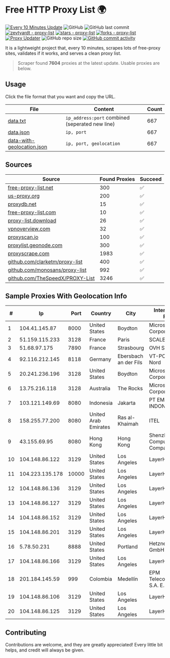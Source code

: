 
# Free HTTP Proxy List 🌍

[![Every 10 Minutes Update](https://github.com/mertguvencli/http-proxy-list/actions/workflows/main.yml/badge.svg?branch=main)](https://github.com/mertguvencli/http-proxy-list/actions/workflows/main.yml)
![GitHub](https://img.shields.io/github/license/mertguvencli/http-proxy-list)
![GitHub last commit](https://img.shields.io/github/last-commit/mertguvencli/http-proxy-list)
[![zevtyardt - proxy-list](https://img.shields.io/static/v1?label=zevtyardt&message=proxy-list&color=blue&logo=github)](https://github.com/zevtyardt/proxy-list "Go to GitHub repo")
[![stars - proxy-list](https://img.shields.io/github/stars/zevtyardt/proxy-list?style=social)](https://github.com/zevtyardt/proxy-list)
[![forks - proxy-list](https://img.shields.io/github/forks/zevtyardt/proxy-list?style=social)](https://github.com/zevtyardt/proxy-list)
[![Proxy Updater](https://github.com/zevtyardt/proxy-list/workflows/Proxy%20Updater/badge.svg)](https://github.com/zevtyardt/proxy-list/actions?query=workflow:"Proxy+Updater")
![GitHub repo size](https://img.shields.io/github/repo-size/zevtyardt/proxy-list)
[![GitHub commit activity](https://img.shields.io/github/commit-activity/m/zevtyardt/proxy-list?logo=commits)](https://github.com/zevtyardt/proxy-list/commits/main)

It is a lightweight project that, every 10 minutes, scrapes lots of free-proxy sites, validates if it works, and serves a clean proxy list.

> Scraper found **7604** proxies at the latest update. Usable proxies are below.

## Usage

Click the file format that you want and copy the URL.

|File|Content|Count|
|----|-------|-----|
|[data.txt](https://raw.githubusercontent.com/mertguvencli/http-proxy-list/main/proxy-list/data.txt)|`ip_address:port` combined (seperated new line)|667|
|[data.json](https://raw.githubusercontent.com/mertguvencli/http-proxy-list/main/proxy-list/data.json)|`ip, port`|667|
|[data-with-geolocation.json](https://raw.githubusercontent.com/mertguvencli/http-proxy-list/main/proxy-list/data-with-geolocation.json)|`ip, port, geolocation`|667|

## Sources

|Source|Found Proxies|Succeed|
|------|-------------|-------|
|[free-proxy-list.net](https://free-proxy-list.net)|300|✅|
|[us-proxy.org](https://www.us-proxy.org)|200|✅|
|[proxydb.net](http://proxydb.net)|15|✅|
|[free-proxy-list.com](https://free-proxy-list.com/?page=&port=&type%5B%5D=http&type%5B%5D=https&up_time=0&search=Search)|10|✅|
|[proxy-list.download](https://www.proxy-list.download/HTTP)|26|✅|
|[vpnoverview.com](https://vpnoverview.com/privacy/anonymous-browsing/free-proxy-servers)|32|✅|
|[proxyscan.io](https://www.proxyscan.io)|100|✅|
|[proxylist.geonode.com](https://proxylist.geonode.com/api/proxy-list?limit=300&page=1&sort_by=lastChecked&sort_type=desc&protocols=http,https)|300|✅|
|[proxyscrape.com](https://api.proxyscrape.com/v2/?request=displayproxies&protocol=http&timeout=10000&country=all&ssl=all&anonymity=all)|1983|✅|
|[github.com/clarketm/proxy-list](https://raw.githubusercontent.com/clarketm/proxy-list/master/proxy-list-raw.txt)|400|✅|
|[github.com/monosans/proxy-list](https://raw.githubusercontent.com/monosans/proxy-list/main/proxies/http.txt)|992|✅|
|[github.com/TheSpeedX/PROXY-List](https://raw.githubusercontent.com/TheSpeedX/PROXY-List/master/http.txt)|3246|✅|


## Sample Proxies With Geolocation Info

|#|Ip|Port|Country|City|Internet Service Provider|
|-|--|----|-------|----|-------------------------|
|1|104.41.145.87|8000|United States|Boydton|Microsoft Corporation|
|2|51.159.115.233|3128|France|Paris|SCALEWAY|
|3|51.68.97.175|7890|France|Strasbourg|OVH SAS|
|4|92.116.212.145|8118|Germany|Ebersbach an der Fils|VT-POOL Customer Nord|
|5|20.241.236.196|3128|United States|Boydton|Microsoft Corporation|
|6|13.75.216.118|3128|Australia|The Rocks|Microsoft Corporation|
|7|103.121.149.69|8080|Indonesia|Jakarta|PT EMERIO INDONESIA|
|8|158.255.77.200|8080|United Arab Emirates|Ras al-Khaimah|ITEL|
|9|43.155.69.95|8080|Hong Kong|Hong Kong|Shenzhen Tencent Computer Systems Company Limited|
|10|104.148.86.122|3129|United States|Los Angeles|LayerHost|
|11|104.223.135.178|10000|United States|Los Angeles|LayerHost|
|12|104.148.86.136|3129|United States|Los Angeles|LayerHost|
|13|104.148.86.127|3129|United States|Los Angeles|LayerHost|
|14|104.148.86.152|3129|United States|Los Angeles|LayerHost|
|15|104.148.86.201|3129|United States|Los Angeles|LayerHost|
|16|5.78.50.231|8888|United States|Portland|Hetzner Online GmbH|
|17|104.148.86.166|3129|United States|Los Angeles|LayerHost|
|18|201.184.145.59|999|Colombia|Medellín|EPM Telecomunicaciones S.A. E.S.P.|
|19|104.148.86.106|3129|United States|Los Angeles|LayerHost|
|20|104.148.86.125|3129|United States|Los Angeles|LayerHost|



## Contributing

Contributions are welcome, and they are greatly appreciated! Every
little bit helps, and credit will always be given.

